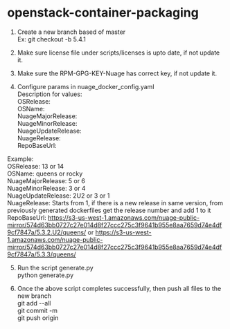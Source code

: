 # openstack-container-packaging   

1) Create a new branch based of master   
  Ex: git checkout -b 5.4.1   

2) Make sure license file under scripts/licenses is upto date, if not update it.    

3) Make sure the RPM-GPG-KEY-Nuage has correct key, if not update it.    

4) Configure params in nuage_docker_config.yaml    
  Description for values:   
    OSRelease: <OpenStack release number>   
    OSName: <OpenStack release name>   
    NuageMajorRelease: <Nuage major release number>   
    NuageMinorRelease:  <Nuage minor release number>   
    NuageUpdateRelease: <Nuage update release number>   
    NuageRelease: <Nuage dockerfile release number>   
    RepoBaseUrl: <Nuage packages repo base url>   

  Example:   
    OSRelease: 13 or 14   
    OSName: queens or rocky   
    NuageMajorRelease: 5 or 6   
    NuageMinorRelease: 3 or 4   
    NuageUpdateRelease: 2U2 or 3 or 1   
    NuageRelease: Starts from 1, if there is a new release in same version, from previously generated dockerfiles get the release number and add 1 to it   
    RepoBaseUrl: https://s3-us-west-1.amazonaws.com/nuage-public-mirror/574d63bb0727c27e014d8f27ccc275c3f9641b955e8aa7659d74e4df9cf7847a/5.3.2.U2/queens/ or https://s3-us-west-1.amazonaws.com/nuage-public-mirror/574d63bb0727c27e014d8f27ccc275c3f9641b955e8aa7659d74e4df9cf7847a/5.3.3/queens/   

5) Run the script generate.py   
  python generate.py   

6) Once the above script completes successfully, then push all files to the new branch   
  git add --all   
  git commit -m <commit-message>   
  git push origin <new-branch-name>   
 
